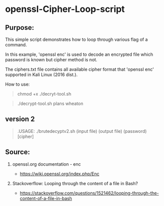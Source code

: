 # openssl-Cipher-Loop-script
## Purpose:
This simple script demonstrates how to loop through various flag of a command.

In this example, 'openssl enc' is used to decode an encrypted file which password is known but cipher method is not.

The ciphers.txt file contains all available cipher format that 'openssl enc' supported in Kali Linux (2016 dist.).

How to use:

>chmod +x ./decryt-tool.sh

>./decrypt-tool.sh plans wheaton

## version 2

>.USAGE: ./brutedecyptv2.sh (input file) (output file) (password) [cipher]

## Source:
1. openssl.org documentation - enc

    * https://wiki.openssl.org/index.php/Enc

2. Stackoverflow: Looping through the content of a file in Bash?

    * https://stackoverflow.com/questions/1521462/looping-through-the-content-of-a-file-in-bash
